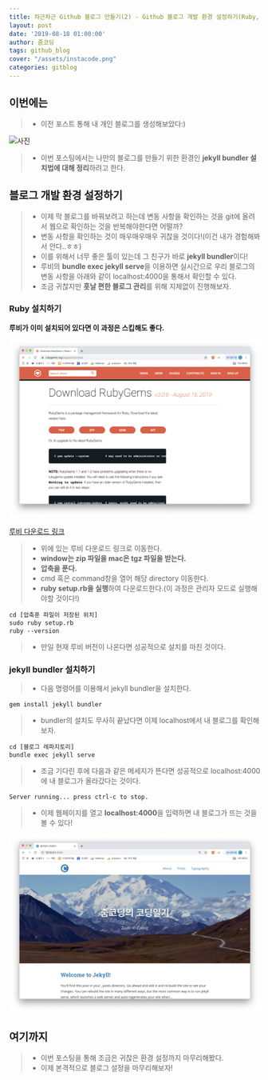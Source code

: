 ```yaml
---
title: 차근차근 Github 블로그 만들기(2) - Github 블로그 개발 환경 설정하기(Ruby, jekyll bundle 설치하기)
layout: post
date: '2019-08-18 01:00:00'
author: 줌코딩
tags: github_blog
cover: "/assets/instacode.png"
categories: gitblog
---
```


## 이번에는

>* 이전 포스트 통해 내 개인 블로그를 생성해보았다:)

![사진](https://raw.githubusercontent.com/zoomKoding/zoomKoding.github.io/source/assets/_posts/gltblog1-10.png)

>* 이번 포스팅에서는 나만의 블로그를 만들기 위한 환경인 **jekyll bundler 설치법에 대해 정리**하려고 한다.

## 블로그 개발 환경 설정하기

>* 이제 막 블로그를 바꿔보려고 하는데 변동 사항을 확인하는 것을 git에 올려서 웹으로 확인하는 것을 반복해야한다면 어떨까?
>* 변동 사항을 확인하는 것이 매우매우매우 귀찮을 것이다!(이건 내가 경험해봐서 안다..ㅎㅎ)
>* 이를 위해서 너무 좋은 툴이 있는데 그 친구가 바로 **jekyll bundler**이다!
>* 루비의 **bundle exec jekyll serve**을 이용하면 실시간으로 우리 블로그의 변동 사항을 아래와 같이 localhost:4000을 통해서 확인할 수 있다.
>* 조금 귀찮지만 **훗날 편한 블로그 관리**를 위해 지체없이 진행해보자.

### Ruby 설치하기

**루비가 이미 설치되어 있다면 이 과정은 스킵해도 좋다.**

![사진](/assets/gitblog3-1.png)

[루비 다운로드 링크](https://rubygems.org/pages/download)

>* 위에 있는 루비 다운로드 링크로 이동한다.
>* **window는 zip 파일을 mac은 tgz 파일을 받는다.**
>* **압축을 푼다.**
>* cmd 혹은 command창을 열어 해당 directory 이동한다.
>* **ruby setup.rb을 실행**하여 다운로드한다.(이 과정은 관리자 모드로 실행해야할 것이다!)

    cd [압축푼 파일이 저장된 위치]
    sudo ruby setup.rb
    ruby --version

>* 만일 현재 루비 버전이 나온다면 성공적으로 설치를 마친 것이다.

### jekyll bundler 설치하기

>* 다음 명령어를 이용해서 jekyll bundler을 설치한다.

    gem install jekyll bundler

>* bundler의 설치도 무사히 끝났다면 이제 localhost에서 내 블로그를 확인해보자.

    cd [블로그 레파지토리]
    bundle exec jekyll serve

>* 조금 기다린 후에 다음과 같은 메세지가 뜬다면 성공적으로 localhost:4000에 내 블로그가 올라갔다는 것이다.

    Server running... press ctrl-c to stop.

>* 이제 웹페이지를 열고 **localhost:4000**을 입력하면 내 블로그가 뜨는 것을 볼 수 있다!

![사진](/assets/gitblog2-3.png)

## 여기까지

>* 이번 포스팅을 통해 조금은 귀찮은 환경 설정까지 마무리해봤다.
>* 이제 본격적으로 블로그 설정을 마무리해보자!
